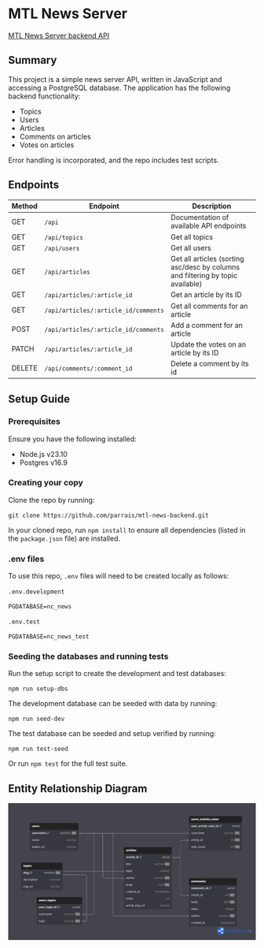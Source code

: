 # MTL News Server

[MTL News Server backend API](https://mtl-news-backend.onrender.com/)

## Summary

This project is a simple news server API, written in JavaScript and accessing a PostgreSQL database. The application has the following backend functionality:

- Topics
- Users
- Articles
- Comments on articles
- Votes on articles

Error handling is incorporated, and the repo includes test scripts.

## Endpoints

| Method | Endpoint                             | Description                                                                     |
| ------ | ------------------------------------ | ------------------------------------------------------------------------------- |
| GET    | `/api`                               | Documentation of available API endpoints                                        |
| GET    | `/api/topics`                        | Get all topics                                                                  |
| GET    | `/api/users`                         | Get all users                                                                   |
| GET    | `/api/articles`                      | Get all articles (sorting asc/desc by columns and filtering by topic available) |
| GET    | `/api/articles/:article_id`          | Get an article by its ID                                                        |
| GET    | `/api/articles/:article_id/comments` | Get all comments for an article                                                 |
| POST   | `/api/articles/:article_id/comments` | Add a comment for an article                                                    |
| PATCH  | `/api/articles/:article_id`          | Update the votes on an article by its ID                                        |
| DELETE | `/api/comments/:comment_id`          | Delete a comment by its id                                                      |

## Setup Guide

### Prerequisites

Ensure you have the following installed:

- Node.js v23.10
- Postgres v16.9

### Creating your copy

Clone the repo by running:

```
git clone https://github.com/parrais/mtl-news-backend.git
```

In your cloned repo, run `npm install` to ensure all dependencies (listed in the `package.json` file) are installed.

### .env files

To use this repo, `.env` files will need to be created locally as follows:

`.env.development`

```
PGDATABASE=nc_news
```

`.env.test`

```
PGDATABASE=nc_news_test
```

### Seeding the databases and running tests

Run the setup script to create the development and test databases:

```
npm run setup-dbs
```

The development database can be seeded with data by running:

```
npm run seed-dev
```

The test database can be seeded and setup verified by running:

```
npm run test-seed
```

Or run `npm test` for the full test suite.

## Entity Relationship Diagram

![Entity Relationship Diagram for NC News, including the tables topics, users, articles and comments](nc-news-erd.png)
